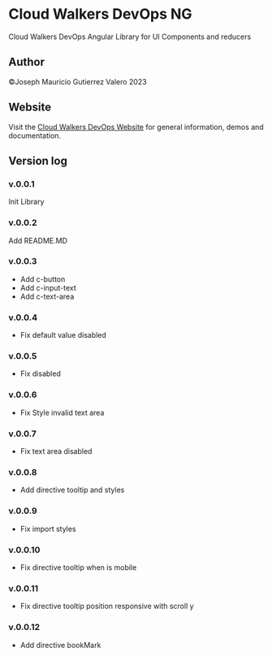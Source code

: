 # Cloud Walkers DevOps NG

Cloud Walkers DevOps Angular Library for UI Components and reducers

## Author

©Joseph Mauricio Gutierrez Valero 2023

## Website

Visit the [Cloud Walkers DevOps Website](https://cloud-walkers-devops.com/projects/library-angular) for general information, demos and documentation.

## Version log

### v.0.0.1

Init Library

### v.0.0.2

Add README.MD

### v.0.0.3

- Add c-button
- Add c-input-text
- Add c-text-area

### v.0.0.4

- Fix default value disabled

### v.0.0.5

- Fix disabled

### v.0.0.6

- Fix Style invalid text area

### v.0.0.7

- Fix text area disabled

### v.0.0.8

- Add directive tooltip and styles

### v.0.0.9

- Fix import styles

### v.0.0.10

- Fix directive tooltip when is mobile

### v.0.0.11

- Fix directive tooltip position responsive with scroll y

### v.0.0.12

- Add directive bookMark
